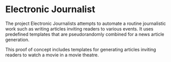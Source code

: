# Electronic Journalist
The project Electronic Journalists attempts to automate a routine journalistic work such as writing articles inviting readers to various events. It uses predefined templates that are pseudorandomly combined for a news article generation.

This proof of concept includes templates for generating articles inviting readers to watch a movie in a movie theatre.
